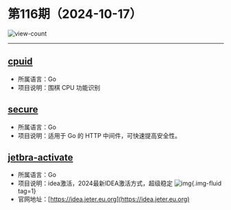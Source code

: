# 第116期（2024-10-17）

![view-count](https://count.getloli.com/@xiaoxuan6-weekly-20241017)

---
## [cpuid](https://github.com/klauspost/cpuid)
- 所属语言：Go
- 项目说明：围棋 CPU 功能识别

## [secure](https://github.com/unrolled/secure)
- 所属语言：Go
- 项目说明：适用于 Go 的 HTTP 中间件，可快速提高安全性。

## [jetbra-activate](https://github.com/kingparks/jetbra-activate)
- 所属语言：Go
- 项目说明：idea激活，2024最新IDEA激活方式，超级稳定
![img](https://ghfast.top/https://raw.githubusercontent.com/xiaoxuan6/weekly/main/docs/static/images/2024-10-17/1729167002.png){.img-fluid tag=1}
- 官网地址：[https://idea.jeter.eu.org](https://idea.jeter.eu.org)
